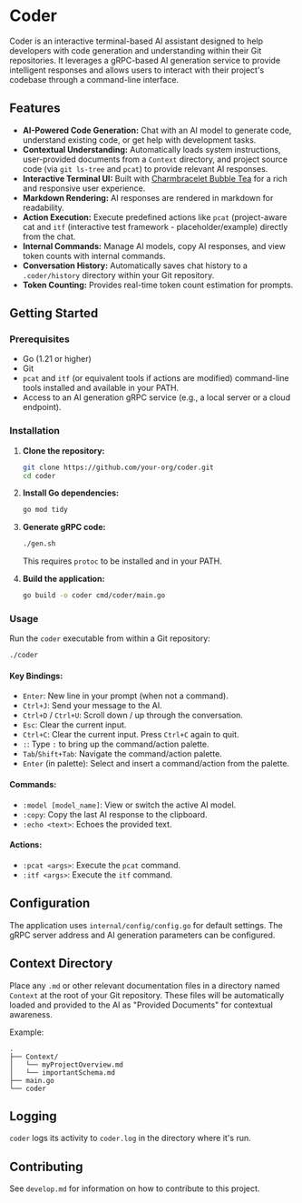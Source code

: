 # Coder

Coder is an interactive terminal-based AI assistant designed to help developers with code generation and understanding within their Git repositories. It leverages a gRPC-based AI generation service to provide intelligent responses and allows users to interact with their project's codebase through a command-line interface.

## Features

- **AI-Powered Code Generation:** Chat with an AI model to generate code, understand existing code, or get help with development tasks.
- **Contextual Understanding:** Automatically loads system instructions, user-provided documents from a `Context` directory, and project source code (via `git ls-tree` and `pcat`) to provide relevant AI responses.
- **Interactive Terminal UI:** Built with [Charmbracelet Bubble Tea](https://github.com/charmbracelet/bubbletea) for a rich and responsive user experience.
- **Markdown Rendering:** AI responses are rendered in markdown for readability.
- **Action Execution:** Execute predefined actions like `pcat` (project-aware cat and `itf` (interactive test framework - placeholder/example) directly from the chat.
- **Internal Commands:** Manage AI models, copy AI responses, and view token counts with internal commands.
- **Conversation History:** Automatically saves chat history to a `.coder/history` directory within your Git repository.
- **Token Counting:** Provides real-time token count estimation for prompts.

## Getting Started

### Prerequisites

- Go (1.21 or higher)
- Git
- `pcat` and `itf` (or equivalent tools if actions are modified) command-line tools installed and available in your PATH.
- Access to an AI generation gRPC service (e.g., a local server or a cloud endpoint).

### Installation

1.  **Clone the repository:**

    ```bash
    git clone https://github.com/your-org/coder.git
    cd coder
    ```

2.  **Install Go dependencies:**

    ```bash
    go mod tidy
    ```

3.  **Generate gRPC code:**

    ```bash
    ./gen.sh
    ```

    This requires `protoc` to be installed and in your PATH.

4.  **Build the application:**
    ```bash
    go build -o coder cmd/coder/main.go
    ```

### Usage

Run the `coder` executable from within a Git repository:

```bash
./coder
```

#### Key Bindings:

- `Enter`: New line in your prompt (when not a command).
- `Ctrl+J`: Send your message to the AI.
- `Ctrl+D` / `Ctrl+U`: Scroll down / up through the conversation.
- `Esc`: Clear the current input.
- `Ctrl+C`: Clear the current input. Press `Ctrl+C` again to quit.
- `:`: Type `:` to bring up the command/action palette.
- `Tab`/`Shift+Tab`: Navigate the command/action palette.
- `Enter` (in palette): Select and insert a command/action from the palette.

#### Commands:

- `:model [model_name]`: View or switch the active AI model.
- `:copy`: Copy the last AI response to the clipboard.
- `:echo <text>`: Echoes the provided text.

#### Actions:

- `:pcat <args>`: Execute the `pcat` command.
- `:itf <args>`: Execute the `itf` command.

## Configuration

The application uses `internal/config/config.go` for default settings.
The gRPC server address and AI generation parameters can be configured.

## Context Directory

Place any `.md` or other relevant documentation files in a directory named `Context` at the root of your Git repository. These files will be automatically loaded and provided to the AI as "Provided Documents" for contextual awareness.

Example:

```
.
├── Context/
│   └── myProjectOverview.md
│   └── importantSchema.md
├── main.go
└── coder
```

## Logging

`coder` logs its activity to `coder.log` in the directory where it's run.

## Contributing

See `develop.md` for information on how to contribute to this project.
